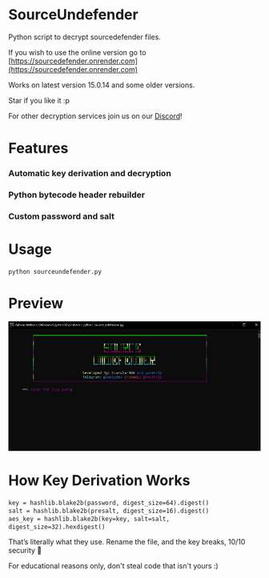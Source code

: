 # SourceUndefender
Python script to decrypt sourcedefender files.

If you wish to use the online version go to [https://sourcedefender.onrender.com](https://sourcedefender.onrender.com)

Works on latest version 15.0.14 and some older versions.

Star if you like it :p

For other decryption services join us on our [Discord](https://discord.gg/N9CEjF6ArT)!

# Features
### Automatic key derivation and decryption
### Python bytecode header rebuilder
### Custom password and salt

# Usage
```
python sourceundefender.py
```

# Preview
<div align="center">
  <img src="cli.png" alt="slice" title="slice">
</div>


# How Key Derivation Works
```
key = hashlib.blake2b(password, digest_size=64).digest()
salt = hashlib.blake2b(presalt, digest_size=16).digest()
aes_key = hashlib.blake2b(key=key, salt=salt, digest_size=32).hexdigest()
```
That’s literally what they use.
Rename the file, and the key breaks, 10/10 security 🥴


For educational reasons only, don't steal code that isn't yours :)
